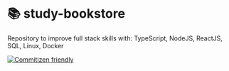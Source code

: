 # 📚 study-bookstore

Repository to improve full stack skills with: TypeScript, NodeJS, ReactJS, SQL, Linux, Docker

[![Commitizen friendly](https://img.shields.io/badge/commitizen-friendly-brightgreen.svg)](http://commitizen.github.io/cz-cli/)
